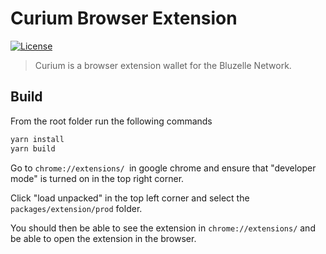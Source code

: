 # Curium Browser Extension
[![License](https://img.shields.io/badge/License-Apache%202.0-blue.svg)](https://opensource.org/licenses/Apache-2.0)

> Curium is a browser extension wallet for the Bluzelle Network.
>

## Build

From the root folder run the following commands
```sh
yarn install
yarn build
``` 
Go to `chrome://extensions/ `in google chrome and ensure that "developer mode" is turned on in the top right corner.

Click "load unpacked" in the top left corner and select the `packages/extension/prod` folder.

You should then be able to see the extension in `chrome://extensions/` and be able to open the extension in the browser.
